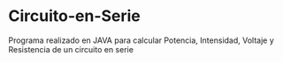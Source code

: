 # Circuito-en-Serie
Programa realizado en JAVA para calcular Potencia, Intensidad, Voltaje y Resistencia de un circuito en serie
